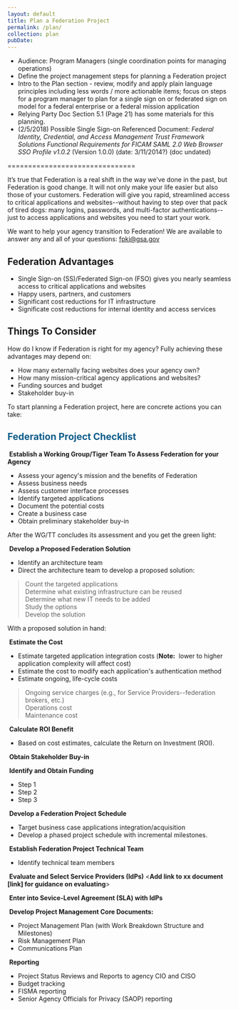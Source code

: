```yaml
---
layout: default
title: Plan a Federation Project
permalink: /plan/
collection: plan
pubDate: 
---
```


- Audience: Program Managers (single coordination points for managing operations)
- Define the project management steps for planning a Federation project 
- Intro to the Plan section - review, modify and apply plain language principles including less words / more actionable items; focus on steps for a program manager to plan for a single sign on or federated sign on model for a federal enterprise or a federal mission application
- Relying Party Doc Section 5.1 (Page 21) has some materials for this planning.
- (2/5/2018) Possible Single Sign-on Referenced Document: _Federal Identity, Credential, and Access Management Trust Framework Solutions Functional Requirements for FICAM SAML 2.0 Web Browser SSO Profile v1.0.2_ (Version 1.0.0) (date: 3/11/2014?) (doc undated)

===============================

It’s true that Federation is a real shift in the way we’ve done in the past, but Federation is good change.  It will not only make your life easier but also those of your customers.  Federation will give you rapid, streamlined access to critical applications and websites--without having to step over that pack of tired dogs:  many logins, passwords, and multi-factor authentications--just to access applications and websites you need to start your work.  

We want to help your agency transition to Federation! We are available to answer any and all of your questions: fpki@gsa.gov

## Federation Advantages 

* Single Sign-on (SS)/Federated Sign-on (FSO) gives you nearly seamless access to critical applications and websites
* Happy users, partners, and customers
* Significant cost reductions for IT infrastructure
* Significate cost reductions for internal identity and access services

## Things To Consider
How do I know if Federation is right for my agency?  Fully achieving these advantages may depend on:

* How many externally facing websites does your agency own?
* How many mission-critical agency applications and websites?
* Funding sources and budget
* Stakeholder buy-in

To start planning a Federation project, here are concrete actions you can take: 

## <span style="color: #0C5C89">**Federation Project Checklist**</span>

<i class="fa fa-check-square-o"></i> &nbsp;**Establish a Working Group/Tiger Team To Assess Federation for your Agency**
* Assess your agency's mission and the benefits of Federation
* Assess business needs
* Assess customer interface processes
* Identify targeted applications
* Document the potential costs
* Create a business case
* Obtain preliminary stakeholder buy-in

After the WG/TT concludes its assessment and you get the green light:

<i class="fa fa-check-square-o"></i> &nbsp;**Develop a Proposed Federation Solution**
* Identify an architecture team
* Direct the architecture team to develop a proposed solution:
> Count the targeted applications<br>
> Determine what existing infrastructure can be reused<br>
> Determine what new IT needs to be added<br>
> Study the options<br>
> Develop the solution<br>

With a proposed solution in hand:

<i class="fa fa-check-square-o"></i> &nbsp;**Estimate the Cost**
* Estimate targeted application integration costs (**Note:**&nbsp;&nbsp;lower to higher application complexity will affect cost)
* Estimate the cost to modify each application's authentication method
* Estimate ongoing, life-cycle costs
> Ongoing service charges (e.g., for Service Providers--federation brokers, etc.)<br>
> Operations cost<br>
> Maintenance cost

<i class="fa fa-check-square-o"></i> &nbsp;**Calculate ROI Benefit** 
* Based on cost estimates, calculate the Return on Investment (ROI).

<i class="fa fa-check-square-o"></i> &nbsp;**Obtain Stakeholder Buy-in**

<i class="fa fa-check-square-o"></i> &nbsp;**Identify and Obtain Funding**
* Step 1
* Step 2
* Step 3

<i class="fa fa-check-square-o"></i> &nbsp;**Develop a Federation Project Schedule** 
* Target business case applications integration/acquisition
* Develop a phased project schedule with incremental milestones.

<i class="fa fa-check-square-o"></i> &nbsp;**Establish Federation Project Technical Team**
* Identify technical team members

<i class="fa fa-check-square-o"></i> &nbsp;**Evaluate and Select Service Providers (IdPs)**
<**Add link to xx document [link] for guidance on evaluating**> 

<i class="fa fa-check-square-o"></i> &nbsp;**Enter into Sevice-Level Agreement (SLA) with IdPs**

<i class="fa fa-check-square-o"></i> &nbsp;**Develop Project Management Core Documents:**
* Project Management Plan (with Work Breakdown Structure and Milestones)
* Risk Management Plan
* Communications Plan

<i class="fa fa-check-square-o"></i> &nbsp;**Reporting**
* Project Status Reviews and Reports to agency CIO and CISO
* Budget tracking
* FISMA reporting
* Senior Agency Officials for Privacy (SAOP) reporting
